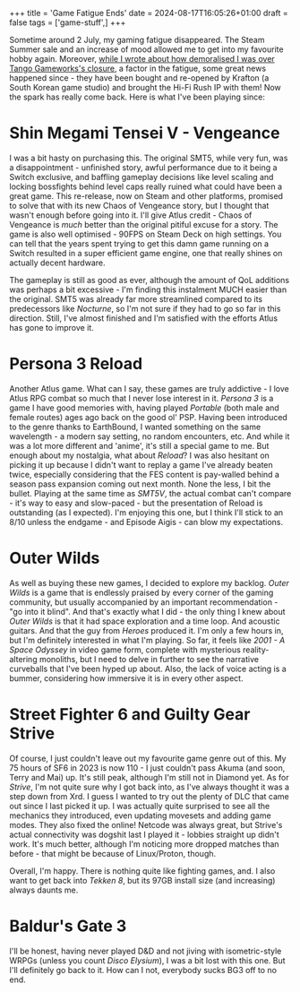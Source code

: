 +++
title = 'Game Fatigue Ends'
date = 2024-08-17T16:05:26+01:00
draft = false
tags = ['game-stuff',]
+++

Sometime around 2 July, my gaming fatigue disappeared. The Steam Summer sale and an increase of mood allowed me to get into my favourite hobby again. Moreover, [while I wrote about how demoralised I was over Tango Gameworks's closure](../the-closure-of-tango), a factor in the fatigue, some great news happened since - they have been bought and re-opened by Krafton (a South Korean game studio) and brought the Hi-Fi Rush IP with them! Now the spark has really come back. Here is what I've been playing since:

# Shin Megami Tensei V - Vengeance

I was a bit hasty on purchasing this. The original SMT5, while very fun, was a disappointment - unfinished story, awful performance due to it being a Switch exclusive, and baffling gameplay decisions like level scaling and locking bossfights behind level caps really ruined what could have been a great game. This re-release, now on Steam and other platforms, promised to solve that with its new Chaos of Vengeance story, but I thought that wasn't enough before going into it. I'll give Atlus credit - Chaos of Vengeance is *much* better than the original pitiful excuse for a story. The game is also well optimised - 90FPS on Steam Deck on high settings. You can tell that the years spent trying to get this damn game running on a Switch resulted in a super efficient game engine, one that really shines on actually decent hardware.

The gameplay is still as good as ever, although the amount of QoL additions was perhaps a bit excessive - I'm finding this instalment MUCH easier than the original. SMT5 was already far more streamlined compared to its predecessors like *Nocturne*, so I'm not sure if they had to go so far in this direction. Still, I've almost finished and I'm satisfied with the efforts Atlus has gone to improve it.

# Persona 3 Reload

Another Atlus game. What can I say, these games are truly addictive - I love Atlus RPG combat so much that I never lose interest in it. *Persona 3* is a game I have good memories with, having played *Portable* (both male and female routes) ages ago back on the good ol' PSP. Having been introduced to the genre thanks to EarthBound, I wanted something on the same wavelength - a modern say setting, no random encounters, etc. And while it was a lot more different and 'anime', it's still a special game to me. But enough about my nostalgia, what about *Reload*? I was also hesitant on picking it up because I didn't want to replay a game I've already beaten twice, especially considering that the FES content is pay-walled behind a season pass expansion coming out next month. None the less, I bit the bullet. Playing at the same time as *SMT5V*, the actual combat can't compare - it's way to easy and slow-paced - but the presentation of Reload is outstanding (as I expected). I'm enjoying this one, but I think I'll stick to an 8/10 unless the endgame - and Episode Aigis - can blow my expectations.

# Outer Wilds

As well as buying these new games, I decided to explore my backlog. *Outer Wilds* is a game that is endlessly praised by every corner of the gaming community, but usually accompanied by an important recommendation - "go into it blind". And that's exactly what I did - the only thing I knew about *Outer Wilds* is that it had space exploration and a time loop. And acoustic guitars. And that the guy from *Heroes* produced it. I'm only a few hours in, but I'm definitely interested in what I'm playing. So far, it feels like *2001 - A Space Odyssey* in video game form, complete with mysterious reality-altering monoliths, but I need to delve in further to see the narrative curveballs that I've been hyped up about. Also, the lack of voice acting is a bummer, considering how immersive it is in every other aspect.

# Street Fighter 6 and Guilty Gear Strive

Of course, I just couldn't leave out my favourite game genre out of this. My 75 hours of SF6 in 2023 is now 110 - I just couldn't pass Akuma (and soon, Terry and Mai) up. It's still peak, although I'm still not in Diamond yet. As for *Strive*, I'm not quite sure why I got back into, as I've always thought it was a step down from Xrd. I guess I wanted to try out the plenty of DLC that came out since I last picked it up. I was actually quite surprised to see all the mechanics they introduced, even updating movesets and adding game modes. They also fixed the online! Netcode was always great, but Strive's actual connectivity was dogshit last I played it - lobbies straight up didn't work. It's much better, although I'm noticing more dropped matches than before - that might be because of Linux/Proton, though.

Overall, I'm happy. There is nothing quite like fighting games, and. I also want to get back into *Tekken 8*, but its 97GB install size (and increasing) always daunts me.

# Baldur's Gate 3

I'll be honest, having never played D&D and not jiving with isometric-style WRPGs (unless you count *Disco Elysium*), I was a bit lost with this one. But I'll definitely go back to it. How can I not, everybody sucks BG3 off to no end.
